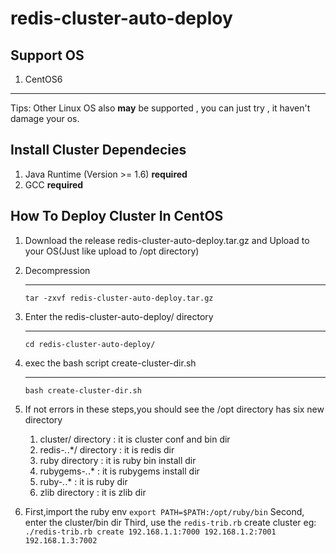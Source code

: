 # redis-cluster-auto-deploy

## Support OS
1.	CentOS6
***
Tips: Other Linux OS also **may** be supported , you can just try , it haven't damage your os.


## Install Cluster Dependecies
1. Java Runtime (Version >= 1.6) **required**
2. GCC **required**

## How To Deploy Cluster In CentOS
1.	Download the release redis-cluster-auto-deploy.tar.gz and Upload to your OS(Just like upload to /opt directory)
2.	Decompression 
	***
	`tar -zxvf redis-cluster-auto-deploy.tar.gz`
	
3.	Enter the redis-cluster-auto-deploy/ directory
	***
	`cd redis-cluster-auto-deploy/`
	
4.	exec the bash script create-cluster-dir.sh
	***
	`bash create-cluster-dir.sh`

5. If not errors in these steps,you should see the /opt directory has six new directory 
	1. cluster/ directory : it is cluster conf and bin dir
	2. redis-*.*.*/ directory : it is redis dir
	3. ruby directory : it is ruby bin install dir
	4. rubygems-*.*.* : it is rubygems install dir
	5. ruby-*.*.* : it is ruby dir
	6. zlib directory : it is zlib dir
	
6. First,import the ruby env
	`export PATH=$PATH:/opt/ruby/bin`
   Second, enter the cluster/bin dir
   Third, use the `redis-trib.rb` create cluster
   eg:
	 `./redis-trib.rb create 192.168.1.1:7000 192.168.1.2:7001 192.168.1.3:7002 `
